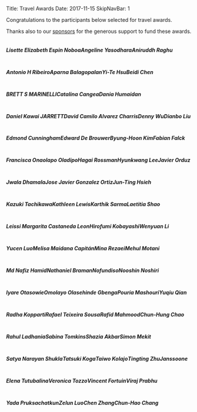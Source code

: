 Title: Travel Awards
Date: 2017-11-15
SkipNavBar: 1

<!-- THIS PAGE SRC IS AUTO GENERATED. At terminal: $ make travel_awards -->


Congratulations to the participants below selected for travel awards.

Thanks also to our <a href="sponsors.html">sponsors</a> for the generous support to fund these awards.

<div class="row display-flex" style="display:flex; display:-webkit-flex;  flex-wrap:wrap;">


<!-- 6/12 = 1/2 width on mobile, 4/12 = 1/3 screen on laptop -->
<div class="col-xs-6 col-md-4"> 
<div class="thumbnail">
    <div class="caption">
        <h5>Lisette Elizabeth Espin Noboa</h5>
    </div>
</div>
</div>



<!-- 6/12 = 1/2 width on mobile, 4/12 = 1/3 screen on laptop -->
<div class="col-xs-6 col-md-4"> 
<div class="thumbnail">
    <div class="caption">
        <h5>Angeline Yasodhara</h5>
    </div>
</div>
</div>



<!-- 6/12 = 1/2 width on mobile, 4/12 = 1/3 screen on laptop -->
<div class="col-xs-6 col-md-4"> 
<div class="thumbnail">
    <div class="caption">
        <h5>Aniruddh Raghu</h5>
    </div>
</div>
</div>



<!-- 6/12 = 1/2 width on mobile, 4/12 = 1/3 screen on laptop -->
<div class="col-xs-6 col-md-4"> 
<div class="thumbnail">
    <div class="caption">
        <h5>Antonio H Ribeiro</h5>
    </div>
</div>
</div>



<!-- 6/12 = 1/2 width on mobile, 4/12 = 1/3 screen on laptop -->
<div class="col-xs-6 col-md-4"> 
<div class="thumbnail">
    <div class="caption">
        <h5>Aparna Balagopalan</h5>
    </div>
</div>
</div>



<!-- 6/12 = 1/2 width on mobile, 4/12 = 1/3 screen on laptop -->
<div class="col-xs-6 col-md-4"> 
<div class="thumbnail">
    <div class="caption">
        <h5>Yi-Te Hsu</h5>
    </div>
</div>
</div>



<!-- 6/12 = 1/2 width on mobile, 4/12 = 1/3 screen on laptop -->
<div class="col-xs-6 col-md-4"> 
<div class="thumbnail">
    <div class="caption">
        <h5>Beidi Chen</h5>
    </div>
</div>
</div>



<!-- 6/12 = 1/2 width on mobile, 4/12 = 1/3 screen on laptop -->
<div class="col-xs-6 col-md-4"> 
<div class="thumbnail">
    <div class="caption">
        <h5>BRETT S MARINELLI</h5>
    </div>
</div>
</div>



<!-- 6/12 = 1/2 width on mobile, 4/12 = 1/3 screen on laptop -->
<div class="col-xs-6 col-md-4"> 
<div class="thumbnail">
    <div class="caption">
        <h5>Catalina Cangea</h5>
    </div>
</div>
</div>



<!-- 6/12 = 1/2 width on mobile, 4/12 = 1/3 screen on laptop -->
<div class="col-xs-6 col-md-4"> 
<div class="thumbnail">
    <div class="caption">
        <h5>Dania Humaidan</h5>
    </div>
</div>
</div>



<!-- 6/12 = 1/2 width on mobile, 4/12 = 1/3 screen on laptop -->
<div class="col-xs-6 col-md-4"> 
<div class="thumbnail">
    <div class="caption">
        <h5>Daniel Kawai JARRETT</h5>
    </div>
</div>
</div>



<!-- 6/12 = 1/2 width on mobile, 4/12 = 1/3 screen on laptop -->
<div class="col-xs-6 col-md-4"> 
<div class="thumbnail">
    <div class="caption">
        <h5>David Camilo Alvarez Charris</h5>
    </div>
</div>
</div>



<!-- 6/12 = 1/2 width on mobile, 4/12 = 1/3 screen on laptop -->
<div class="col-xs-6 col-md-4"> 
<div class="thumbnail">
    <div class="caption">
        <h5>Denny Wu</h5>
    </div>
</div>
</div>



<!-- 6/12 = 1/2 width on mobile, 4/12 = 1/3 screen on laptop -->
<div class="col-xs-6 col-md-4"> 
<div class="thumbnail">
    <div class="caption">
        <h5>Dianbo Liu</h5>
    </div>
</div>
</div>



<!-- 6/12 = 1/2 width on mobile, 4/12 = 1/3 screen on laptop -->
<div class="col-xs-6 col-md-4"> 
<div class="thumbnail">
    <div class="caption">
        <h5>Edmond Cunningham</h5>
    </div>
</div>
</div>



<!-- 6/12 = 1/2 width on mobile, 4/12 = 1/3 screen on laptop -->
<div class="col-xs-6 col-md-4"> 
<div class="thumbnail">
    <div class="caption">
        <h5>Edward De Brouwer</h5>
    </div>
</div>
</div>



<!-- 6/12 = 1/2 width on mobile, 4/12 = 1/3 screen on laptop -->
<div class="col-xs-6 col-md-4"> 
<div class="thumbnail">
    <div class="caption">
        <h5>Byung-Hoon Kim</h5>
    </div>
</div>
</div>



<!-- 6/12 = 1/2 width on mobile, 4/12 = 1/3 screen on laptop -->
<div class="col-xs-6 col-md-4"> 
<div class="thumbnail">
    <div class="caption">
        <h5>Fabian Falck</h5>
    </div>
</div>
</div>



<!-- 6/12 = 1/2 width on mobile, 4/12 = 1/3 screen on laptop -->
<div class="col-xs-6 col-md-4"> 
<div class="thumbnail">
    <div class="caption">
        <h5>Francisca Onaolapo Oladipo</h5>
    </div>
</div>
</div>



<!-- 6/12 = 1/2 width on mobile, 4/12 = 1/3 screen on laptop -->
<div class="col-xs-6 col-md-4"> 
<div class="thumbnail">
    <div class="caption">
        <h5>Hagai Rossman</h5>
    </div>
</div>
</div>



<!-- 6/12 = 1/2 width on mobile, 4/12 = 1/3 screen on laptop -->
<div class="col-xs-6 col-md-4"> 
<div class="thumbnail">
    <div class="caption">
        <h5>Hyunkwang Lee</h5>
    </div>
</div>
</div>



<!-- 6/12 = 1/2 width on mobile, 4/12 = 1/3 screen on laptop -->
<div class="col-xs-6 col-md-4"> 
<div class="thumbnail">
    <div class="caption">
        <h5>Javier Orduz</h5>
    </div>
</div>
</div>



<!-- 6/12 = 1/2 width on mobile, 4/12 = 1/3 screen on laptop -->
<div class="col-xs-6 col-md-4"> 
<div class="thumbnail">
    <div class="caption">
        <h5>Jwala Dhamala</h5>
    </div>
</div>
</div>



<!-- 6/12 = 1/2 width on mobile, 4/12 = 1/3 screen on laptop -->
<div class="col-xs-6 col-md-4"> 
<div class="thumbnail">
    <div class="caption">
        <h5>Jose Javier Gonzalez Ortiz</h5>
    </div>
</div>
</div>



<!-- 6/12 = 1/2 width on mobile, 4/12 = 1/3 screen on laptop -->
<div class="col-xs-6 col-md-4"> 
<div class="thumbnail">
    <div class="caption">
        <h5>Jun-Ting Hsieh</h5>
    </div>
</div>
</div>



<!-- 6/12 = 1/2 width on mobile, 4/12 = 1/3 screen on laptop -->
<div class="col-xs-6 col-md-4"> 
<div class="thumbnail">
    <div class="caption">
        <h5>Kazuki Tachikawa</h5>
    </div>
</div>
</div>



<!-- 6/12 = 1/2 width on mobile, 4/12 = 1/3 screen on laptop -->
<div class="col-xs-6 col-md-4"> 
<div class="thumbnail">
    <div class="caption">
        <h5>Kathleen Lewis</h5>
    </div>
</div>
</div>



<!-- 6/12 = 1/2 width on mobile, 4/12 = 1/3 screen on laptop -->
<div class="col-xs-6 col-md-4"> 
<div class="thumbnail">
    <div class="caption">
        <h5>Karthik Sarma</h5>
    </div>
</div>
</div>



<!-- 6/12 = 1/2 width on mobile, 4/12 = 1/3 screen on laptop -->
<div class="col-xs-6 col-md-4"> 
<div class="thumbnail">
    <div class="caption">
        <h5>Laetitia Shao</h5>
    </div>
</div>
</div>



<!-- 6/12 = 1/2 width on mobile, 4/12 = 1/3 screen on laptop -->
<div class="col-xs-6 col-md-4"> 
<div class="thumbnail">
    <div class="caption">
        <h5>Leissi Margarita Castaneda Leon</h5>
    </div>
</div>
</div>



<!-- 6/12 = 1/2 width on mobile, 4/12 = 1/3 screen on laptop -->
<div class="col-xs-6 col-md-4"> 
<div class="thumbnail">
    <div class="caption">
        <h5>Hirofumi Kobayashi</h5>
    </div>
</div>
</div>



<!-- 6/12 = 1/2 width on mobile, 4/12 = 1/3 screen on laptop -->
<div class="col-xs-6 col-md-4"> 
<div class="thumbnail">
    <div class="caption">
        <h5>Wenyuan Li</h5>
    </div>
</div>
</div>



<!-- 6/12 = 1/2 width on mobile, 4/12 = 1/3 screen on laptop -->
<div class="col-xs-6 col-md-4"> 
<div class="thumbnail">
    <div class="caption">
        <h5>Yucen Luo</h5>
    </div>
</div>
</div>



<!-- 6/12 = 1/2 width on mobile, 4/12 = 1/3 screen on laptop -->
<div class="col-xs-6 col-md-4"> 
<div class="thumbnail">
    <div class="caption">
        <h5>Melisa Maidana Capitán</h5>
    </div>
</div>
</div>



<!-- 6/12 = 1/2 width on mobile, 4/12 = 1/3 screen on laptop -->
<div class="col-xs-6 col-md-4"> 
<div class="thumbnail">
    <div class="caption">
        <h5>Mina Rezaei</h5>
    </div>
</div>
</div>



<!-- 6/12 = 1/2 width on mobile, 4/12 = 1/3 screen on laptop -->
<div class="col-xs-6 col-md-4"> 
<div class="thumbnail">
    <div class="caption">
        <h5>Mehul Motani</h5>
    </div>
</div>
</div>



<!-- 6/12 = 1/2 width on mobile, 4/12 = 1/3 screen on laptop -->
<div class="col-xs-6 col-md-4"> 
<div class="thumbnail">
    <div class="caption">
        <h5>Md Nafiz Hamid</h5>
    </div>
</div>
</div>



<!-- 6/12 = 1/2 width on mobile, 4/12 = 1/3 screen on laptop -->
<div class="col-xs-6 col-md-4"> 
<div class="thumbnail">
    <div class="caption">
        <h5>Nathaniel Braman</h5>
    </div>
</div>
</div>



<!-- 6/12 = 1/2 width on mobile, 4/12 = 1/3 screen on laptop -->
<div class="col-xs-6 col-md-4"> 
<div class="thumbnail">
    <div class="caption">
        <h5>Nofundiso</h5>
    </div>
</div>
</div>



<!-- 6/12 = 1/2 width on mobile, 4/12 = 1/3 screen on laptop -->
<div class="col-xs-6 col-md-4"> 
<div class="thumbnail">
    <div class="caption">
        <h5>Nooshin Noshiri</h5>
    </div>
</div>
</div>



<!-- 6/12 = 1/2 width on mobile, 4/12 = 1/3 screen on laptop -->
<div class="col-xs-6 col-md-4"> 
<div class="thumbnail">
    <div class="caption">
        <h5>Iyare Otasowie</h5>
    </div>
</div>
</div>



<!-- 6/12 = 1/2 width on mobile, 4/12 = 1/3 screen on laptop -->
<div class="col-xs-6 col-md-4"> 
<div class="thumbnail">
    <div class="caption">
        <h5>Omolayo Olasehinde Gbenga</h5>
    </div>
</div>
</div>



<!-- 6/12 = 1/2 width on mobile, 4/12 = 1/3 screen on laptop -->
<div class="col-xs-6 col-md-4"> 
<div class="thumbnail">
    <div class="caption">
        <h5>Pouria Mashouri</h5>
    </div>
</div>
</div>



<!-- 6/12 = 1/2 width on mobile, 4/12 = 1/3 screen on laptop -->
<div class="col-xs-6 col-md-4"> 
<div class="thumbnail">
    <div class="caption">
        <h5>Yuqiu Qian</h5>
    </div>
</div>
</div>



<!-- 6/12 = 1/2 width on mobile, 4/12 = 1/3 screen on laptop -->
<div class="col-xs-6 col-md-4"> 
<div class="thumbnail">
    <div class="caption">
        <h5>Radha Kopparti</h5>
    </div>
</div>
</div>



<!-- 6/12 = 1/2 width on mobile, 4/12 = 1/3 screen on laptop -->
<div class="col-xs-6 col-md-4"> 
<div class="thumbnail">
    <div class="caption">
        <h5>Rafael Teixeira Sousa</h5>
    </div>
</div>
</div>



<!-- 6/12 = 1/2 width on mobile, 4/12 = 1/3 screen on laptop -->
<div class="col-xs-6 col-md-4"> 
<div class="thumbnail">
    <div class="caption">
        <h5>Rafid Mahmood</h5>
    </div>
</div>
</div>



<!-- 6/12 = 1/2 width on mobile, 4/12 = 1/3 screen on laptop -->
<div class="col-xs-6 col-md-4"> 
<div class="thumbnail">
    <div class="caption">
        <h5>Chun-Hung Chao</h5>
    </div>
</div>
</div>



<!-- 6/12 = 1/2 width on mobile, 4/12 = 1/3 screen on laptop -->
<div class="col-xs-6 col-md-4"> 
<div class="thumbnail">
    <div class="caption">
        <h5>Rahul Ladhania</h5>
    </div>
</div>
</div>



<!-- 6/12 = 1/2 width on mobile, 4/12 = 1/3 screen on laptop -->
<div class="col-xs-6 col-md-4"> 
<div class="thumbnail">
    <div class="caption">
        <h5>Sabina Tomkins</h5>
    </div>
</div>
</div>



<!-- 6/12 = 1/2 width on mobile, 4/12 = 1/3 screen on laptop -->
<div class="col-xs-6 col-md-4"> 
<div class="thumbnail">
    <div class="caption">
        <h5>Shazia Akbar</h5>
    </div>
</div>
</div>



<!-- 6/12 = 1/2 width on mobile, 4/12 = 1/3 screen on laptop -->
<div class="col-xs-6 col-md-4"> 
<div class="thumbnail">
    <div class="caption">
        <h5>Simon Mekit</h5>
    </div>
</div>
</div>



<!-- 6/12 = 1/2 width on mobile, 4/12 = 1/3 screen on laptop -->
<div class="col-xs-6 col-md-4"> 
<div class="thumbnail">
    <div class="caption">
        <h5>Satya Narayan Shukla</h5>
    </div>
</div>
</div>



<!-- 6/12 = 1/2 width on mobile, 4/12 = 1/3 screen on laptop -->
<div class="col-xs-6 col-md-4"> 
<div class="thumbnail">
    <div class="caption">
        <h5>Tatsuki Koga</h5>
    </div>
</div>
</div>



<!-- 6/12 = 1/2 width on mobile, 4/12 = 1/3 screen on laptop -->
<div class="col-xs-6 col-md-4"> 
<div class="thumbnail">
    <div class="caption">
        <h5>Taiwo Kolajo</h5>
    </div>
</div>
</div>



<!-- 6/12 = 1/2 width on mobile, 4/12 = 1/3 screen on laptop -->
<div class="col-xs-6 col-md-4"> 
<div class="thumbnail">
    <div class="caption">
        <h5>Tingting Zhu</h5>
    </div>
</div>
</div>



<!-- 6/12 = 1/2 width on mobile, 4/12 = 1/3 screen on laptop -->
<div class="col-xs-6 col-md-4"> 
<div class="thumbnail">
    <div class="caption">
        <h5>Janssoone</h5>
    </div>
</div>
</div>



<!-- 6/12 = 1/2 width on mobile, 4/12 = 1/3 screen on laptop -->
<div class="col-xs-6 col-md-4"> 
<div class="thumbnail">
    <div class="caption">
        <h5>Elena Tutubalina</h5>
    </div>
</div>
</div>



<!-- 6/12 = 1/2 width on mobile, 4/12 = 1/3 screen on laptop -->
<div class="col-xs-6 col-md-4"> 
<div class="thumbnail">
    <div class="caption">
        <h5>Veronica Tozzo</h5>
    </div>
</div>
</div>



<!-- 6/12 = 1/2 width on mobile, 4/12 = 1/3 screen on laptop -->
<div class="col-xs-6 col-md-4"> 
<div class="thumbnail">
    <div class="caption">
        <h5>Vincent Fortuin</h5>
    </div>
</div>
</div>



<!-- 6/12 = 1/2 width on mobile, 4/12 = 1/3 screen on laptop -->
<div class="col-xs-6 col-md-4"> 
<div class="thumbnail">
    <div class="caption">
        <h5>Viraj Prabhu</h5>
    </div>
</div>
</div>



<!-- 6/12 = 1/2 width on mobile, 4/12 = 1/3 screen on laptop -->
<div class="col-xs-6 col-md-4"> 
<div class="thumbnail">
    <div class="caption">
        <h5>Yada Pruksachatkun</h5>
    </div>
</div>
</div>



<!-- 6/12 = 1/2 width on mobile, 4/12 = 1/3 screen on laptop -->
<div class="col-xs-6 col-md-4"> 
<div class="thumbnail">
    <div class="caption">
        <h5>Zelun Luo</h5>
    </div>
</div>
</div>



<!-- 6/12 = 1/2 width on mobile, 4/12 = 1/3 screen on laptop -->
<div class="col-xs-6 col-md-4"> 
<div class="thumbnail">
    <div class="caption">
        <h5>Chen Zhang</h5>
    </div>
</div>
</div>



<!-- 6/12 = 1/2 width on mobile, 4/12 = 1/3 screen on laptop -->
<div class="col-xs-6 col-md-4"> 
<div class="thumbnail">
    <div class="caption">
        <h5>Chun-Hao Chang</h5>
    </div>
</div>
</div>

</div>
